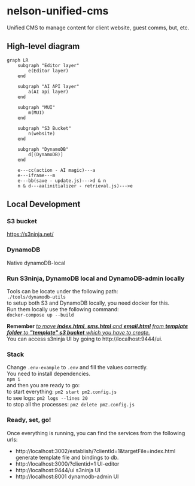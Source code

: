 # nelson-unified-cms
Unified CMS to manage content for client website, guest comms, but, etc.

## High-level diagram  

```mermaid
graph LR
    subgraph "Editor layer"
        e(Editor layer)
    end

    subgraph "AI API layer"
        a(AI api layer)
    end

    subgraph "MUI"
        m(MUI)
    end

    subgraph "S3 Bucket"
        n(website)
    end

    subgraph "DynamoDB"
        d[(DynamoDB)]
    end

    e---cc(action - AI magic)---a
    e---iframe---m
    e---bb(save - update.js)--->d & n
    n & d---aa(initializer - retrieval.js)--->e
   ```

## Local Development

### S3 bucket 
https://s3ninja.net/

### DynamoDB
Native dynamoDB-local

### Run S3ninja, DynamoDB local and DynamoDB-admin locally
Tools can be locate under the following path:  
`./tools/dynamodb-utils`  
to setup both S3 and DynamoDB locally, you need docker for this.  
Run them locally use the following command:  
`docker-compose up --build`  
  
**Remember** <ins>_to move **index.html**, **sms.html** and **email.html** from **template folder** to **"template" s3 bucket** which you have to create._</ins>  
You can access s3ninja UI by going to http://localhost:9444/ui.

### Stack
Change `.env-example` to `.env` and fill the values correctly.  
You need to install dependencies.  
`npm i`  
and then you are ready to go:  
to start everything: `pm2 start pm2.config.js`  
to see logs: `pm2 logs --lines 20`  
to stop all the processes: `pm2 delete pm2.config.js`  

### Ready, set, go!
Once everything is running, you can find the services from the following urls:  
* http://localhost:3002/establish/?clientId=1&targetFile=index.html generate template file and bindings to db.
* http://localhost:3000/?clientid=1 UI-editor
* http://localhost:9444/ui s3ninja UI
* http://localhost:8001 dynamodb-admin UI